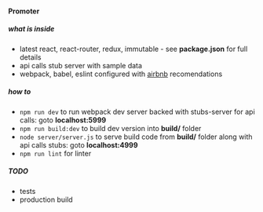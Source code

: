#### Promoter

##### what is inside
* latest react, react-router, redux, immutable - see __package.json__ for full details
* api calls stub server with sample data
* webpack, babel, eslint configured with [airbnb](https://github.com/airbnb/javascript) recomendations

##### how to
* `npm run dev` to run webpack dev server backed with stubs-server for api calls: goto __localhost:5999__
* `npm run build:dev` to build dev version into __build/__ folder
* `node server/server.js` to serve build code from __build/__ folder along with api calls stubs: goto __localhost:4999__
* `npm run lint` for linter

##### TODO
* tests
* production build
